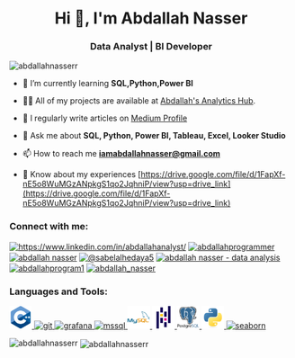 <h1 align="center">Hi 👋, I'm Abdallah Nasser</h1>
<h3 align="center">Data Analyst | BI Developer</h3>

<p align="left"> <img src="https://komarev.com/ghpvc/?username=abdallahnasserr&label=Profile%20views&color=0e75b6&style=flat" alt="abdallahnasserr" /> </p>


- 🌱 I’m currently learning **SQL,Python,Power BI**

- 👨‍💻 All of my projects are available at [Abdallah's Analytics Hub](https://abdallahnasser.netlify.app).

- 📝 I regularly write articles on [Medium Profile](https://medium.com/@sabelalhedaya5)

- 💬 Ask me about **SQL, Python, Power BI, Tableau, Excel, Looker Studio**

- 📫 How to reach me **iamabdallahnasser@gmail.com**

- 📄 Know about my experiences [https://drive.google.com/file/d/1FapXf-nE5o8WuMGzANpkgS1qo2JqhniP/view?usp=drive_link](https://drive.google.com/file/d/1FapXf-nE5o8WuMGzANpkgS1qo2JqhniP/view?usp=drive_link)

<h3 align="left">Connect with me:</h3>
<p align="left">
<a href="https://www.linkedin.com/in/abdallahanalyst/" target="blank"><img align="center" src="https://raw.githubusercontent.com/rahuldkjain/github-profile-readme-generator/master/src/images/icons/Social/linked-in-alt.svg" alt="https://www.linkedin.com/in/abdallahanalyst/" height="30" width="40" /></a>
<a href="https://kaggle.com/abdallahprogrammer" target="blank"><img align="center" src="https://raw.githubusercontent.com/rahuldkjain/github-profile-readme-generator/master/src/images/icons/Social/kaggle.svg" alt="abdallahprogrammer" height="30" width="40" /></a>
<a href="https://www.facebook.com/profile.php?id=100087204513961&locale=ar_AR" target="blank"><img align="center" src="https://raw.githubusercontent.com/rahuldkjain/github-profile-readme-generator/master/src/images/icons/Social/facebook.svg" alt="abdallah nasser" height="30" width="40" /></a>
<a href="https://medium.com/@sabelalhedaya5" target="blank"><img align="center" src="https://raw.githubusercontent.com/rahuldkjain/github-profile-readme-generator/master/src/images/icons/Social/medium.svg" alt="@sabelalhedaya5" height="30" width="40" /></a>
<a href="https://www.youtube.com/@AbdallahAnalyst" target="blank"><img align="center" src="https://raw.githubusercontent.com/rahuldkjain/github-profile-readme-generator/master/src/images/icons/Social/youtube.svg" alt="abdallah nasser - data analysis" height="30" width="40" /></a>
<a href="https://www.hackerrank.com/abdallahprogram1" target="blank"><img align="center" src="https://raw.githubusercontent.com/rahuldkjain/github-profile-readme-generator/master/src/images/icons/Social/hackerrank.svg" alt="abdallahprogram1" height="30" width="40" /></a>
<a href="https://codeforces.com/profile/abdallah_nasser" target="blank"><img align="center" src="https://raw.githubusercontent.com/rahuldkjain/github-profile-readme-generator/master/src/images/icons/Social/codeforces.svg" alt="abdallah_nasser" height="30" width="40" /></a>
</p>

<h3 align="left">Languages and Tools:</h3>
<p align="left"> <a href="https://www.w3schools.com/cpp/" target="_blank" rel="noreferrer"> <img src="https://raw.githubusercontent.com/devicons/devicon/master/icons/cplusplus/cplusplus-original.svg" alt="cplusplus" width="40" height="40"/> </a> <a href="https://git-scm.com/" target="_blank" rel="noreferrer"> <img src="https://www.vectorlogo.zone/logos/git-scm/git-scm-icon.svg" alt="git" width="40" height="40"/> </a> <a href="https://grafana.com" target="_blank" rel="noreferrer"> <img src="https://www.vectorlogo.zone/logos/grafana/grafana-icon.svg" alt="grafana" width="40" height="40"/> </a> <a href="https://www.microsoft.com/en-us/sql-server" target="_blank" rel="noreferrer"> <img src="https://www.svgrepo.com/show/303229/microsoft-sql-server-logo.svg" alt="mssql" width="40" height="40"/> </a> <a href="https://www.mysql.com/" target="_blank" rel="noreferrer"> <img src="https://raw.githubusercontent.com/devicons/devicon/master/icons/mysql/mysql-original-wordmark.svg" alt="mysql" width="40" height="40"/> </a> <a href="https://pandas.pydata.org/" target="_blank" rel="noreferrer"> <img src="https://raw.githubusercontent.com/devicons/devicon/2ae2a900d2f041da66e950e4d48052658d850630/icons/pandas/pandas-original.svg" alt="pandas" width="40" height="40"/> </a> <a href="https://www.postgresql.org" target="_blank" rel="noreferrer"> <img src="https://raw.githubusercontent.com/devicons/devicon/master/icons/postgresql/postgresql-original-wordmark.svg" alt="postgresql" width="40" height="40"/> </a> <a href="https://www.python.org" target="_blank" rel="noreferrer"> <img src="https://raw.githubusercontent.com/devicons/devicon/master/icons/python/python-original.svg" alt="python" width="40" height="40"/> </a> <a href="https://seaborn.pydata.org/" target="_blank" rel="noreferrer"> <img src="https://seaborn.pydata.org/_images/logo-mark-lightbg.svg" alt="seaborn" width="40" height="40"/> </a> </p>

<p><img align="left" src="https://github-readme-stats.vercel.app/api/top-langs?username=abdallahnasserr&show_icons=true&locale=en&layout=compact" alt="abdallahnasserr" /></p>

<p>&nbsp;<img align="center" src="https://github-readme-stats.vercel.app/api?username=abdallahnasserr&show_icons=true&locale=en" alt="abdallahnasserr" /></p>


